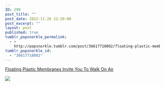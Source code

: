 ```yaml
---
ID: 299
post_title: ""
post_date: 2012-11-26 22:29:00
post_excerpt: ""
layout: post
published: true
tumblr_popsnorkle_permalink:
  - >
    http://popsnorkle.tumblr.com/post/36617718002/floating-plastic-membranes-invite-you-to-walk-on
tumblr_popsnorkle_id:
  - "36617718002"
---
```

<a href="http://www.fastcodesign.com/1671166/floating-plastic-membranes-invite-you-to-walk-on-air#1">Floating Plastic Membranes Invite You To Walk On Air</a>

<img src="http://www.fastcodesign.com/multisite_files/codesign/imagecache/slideshow-large/slideshow/2012/11/1671166-slide-ostf-014.jpg" />